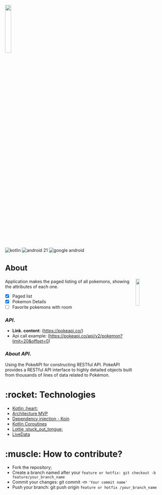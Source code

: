 <a target="_blank"><img align="center" src="https://user-images.githubusercontent.com/47648982/130158643-a5e2a01b-8315-4b44-b258-fcfac6f16c52.png"  width="20%"></a>

![kotlin](https://user-images.githubusercontent.com/47648982/130287500-39d07e83-3099-41d7-8dca-8145e482e3a6.png)
![android 21](https://user-images.githubusercontent.com/47648982/130287501-218bc85c-d939-474b-a01b-c350211ff019.png)
![google android](https://user-images.githubusercontent.com/47648982/130287502-abd52c06-6dc6-444c-adce-a3fbdb2fe7cc.png)

### **<h2>About</h2>**

<p><a target="_blank" rel="noopener noreferrer" href="https://user-images.githubusercontent.com/47648982/130159775-36258f29-cd00-4715-ac2d-b95e0759db06.gif"><img src="https://user-images.githubusercontent.com/47648982/130159775-36258f29-cd00-4715-ac2d-b95e0759db06.gif" align="right" width="15%" style="max-width:100%;"></a></p>

Application makes the paged listing of all pokemons, showing the attributes of each one.

- [x] Paged list
- [x] Pokemon Details
- [ ] Favorite pokemons with room

### *API*.  
- **Link. content**: (https://pokeapi.co/)
- Api call example: (https://pokeapi.co/api/v2/pokemon?limit=20&offset=0) 

### *About API*. 
<p>Using the PokeAPI for constructing RESTful API. PokeAPI provides a RESTful API interface to highly detailed objects built from thousands of lines of data related to Pokémon.</p>

<h1>:rocket: Technologies</h1>  

<ul>
  <li><a href="https://developer.android.com/kotlin?hl=pt" rel="nofollow"> Kotlin :heart: </a></li>
  <li><a href="https://en.wikipedia.org/wiki/Model%E2%80%93view%E2%80%93presenter" rel="nofollow">Architecture MVP</a></li>
  <li><a href="https://insert-koin.io/" rel="nofollow">Dependency injection - Koin</a></li>
<li><a href="https://developer.android.com/kotlin/coroutines?gclid=CjwKCAjwgviIBhBkEiwA10D2jzPWvJShY_Pk__NZI33OAPPtNDr9SCn3XdkRj5SGTVYe-bCv9P8NHhoCR7oQAvD_BwE&gclsrc=aw.ds" rel="nofollow"> Kotlin Coroutines</a></li>
  <li><a href="https://lottiefiles.com/" rel="nofollow">Lottie :stuck_out_tongue:</a></li>
  <li><a href="https://developer.android.com/topic/libraries/architecture/livedata" rel="nofollow">LiveData</a></li>
</ul>

<h1>:muscle: How to contribute?</h1>

<ul>
<li>Fork the repository;</li>
<li>Create a branch named after your <code>feature or hotfix: git checkout -b feature/your_branch_name</code></li>
 <li>Commit your changes: git commit -m <code>'Your commit name'</code></li>
 <li>Push your branch: git push origin <code>feature or hotfix /your_branch_name</code></li>
</ul>
